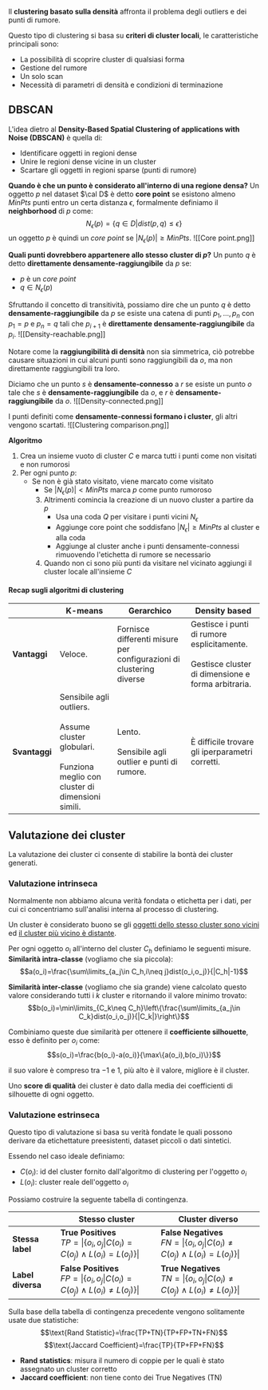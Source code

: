 Il **clustering basato sulla densità** affronta il problema degli outliers e dei punti di rumore.

Questo tipo di clustering si basa su **criteri di cluster locali**, le caratteristiche principali sono:
- La possibilità di scoprire cluster di qualsiasi forma
- Gestione del rumore
- Un solo scan
- Necessità di parametri di densità e condizioni di terminazione

## DBSCAN
L'idea dietro al **Density-Based Spatial Clustering of applications with Noise (DBSCAN)**  è quella di:
- Identificare oggetti in regioni dense
- Unire le regioni dense vicine in un cluster
- Scartare gli oggetti in regioni sparse (punti di rumore)

**Quando è che un punto è considerato all'interno di una regione densa?**
Un oggetto $p$ nel dataset $\cal D$ è detto **core point** se esistono almeno $MinPts$ punti entro un certa distanza $\epsilon$, formalmente definiamo il **neighborhood** di $p$ come:
$$N_\epsilon(p)=\{q\in D | dist(p,q)\leq\epsilon\}$$
un oggetto $p$ è quindi un _core point_ se $|N_\epsilon(p)|\geq MinPts$.
![[Core point.png]]

**Quali punti dovrebbero appartenere allo stesso cluster di $p$?**
Un punto $q$ è detto **direttamente densamente-raggiungibile** da $p$ se:
- $p$ è un _core point_
- $q\in N_\epsilon(p)$

Sfruttando il concetto di transitività, possiamo dire che un punto $q$ è detto **densamente-raggiungibile** da $p$ se esiste una catena di punti $p_1,...,p_n$ con $p_1=p$ e $p_n=q$ tali che $p_{i+1}$ è **direttamente densamente-raggiungibile** da $p_i$.
![[Density-reachable.png]]

Notare come la **raggiungibilità di densità** non sia simmetrica, ciò potrebbe causare situazioni in cui alcuni punti sono raggiungibili da $o$, ma non direttamente raggiungibili tra loro.

Diciamo che un punto $s$ è **densamente-connesso** a $r$ se esiste un punto $o$ tale che $s$ è **densamente-raggiungibile** da $o$, e $r$ è **densamente-raggiungibile** da $o$.
![[Density-connected.png]]


I punti definiti come **densamente-connessi formano i cluster**, gli altri vengono scartati.
![[Clustering comparison.png]]

**Algoritmo**
1. Crea un insieme vuoto di cluster $C$ e marca tutti i punti come non visitati e non rumorosi
2. Per ogni punto $p$:
	- Se non è già stato visitato, viene marcato come visitato
		- Se $|N_\epsilon(p)| < MinPts$ marca $p$ come punto rumoroso
		3. Altrimenti comincia la creazione di un nuovo cluster a partire da $p$
			- Usa una coda $Q$ per visitare i punti vicini $N_\epsilon$
			- Aggiunge core point che soddisfano $|N_\epsilon|\geq MinPts$ al cluster e alla coda
			- Aggiunge al cluster anche i punti densamente-connessi rimuovendo l'etichetta di rumore se necessario
		4. Quando non ci sono più punti da visitare nel vicinato aggiungi il cluster locale all'insieme $C$

#### Recap sugli algoritmi di clustering

|               | K-means                                                                                                            | Gerarchico                                                              | Density based                                                                                        |
| ------------- | ------------------------------------------------------------------------------------------------------------------ | ----------------------------------------------------------------------- | ---------------------------------------------------------------------------------------------------- |
| **Vantaggi**  | Veloce.<br>                                                                                                        | Fornisce differenti misure per configurazioni di clustering diverse<br> | Gestisce i punti di rumore esplicitamente.<br><br>Gestisce cluster di dimensione e forma arbitraria. |
| **Svantaggi** | Sensibile agli outliers.<br><br>Assume cluster globulari.<br><br>Funziona meglio con cluster di dimensioni simili. | Lento.<br><br>Sensibile agli outlier e punti di rumore.                 | È difficile trovare gli iperparametri corretti.                                                      |

## Valutazione dei cluster
La valutazione dei cluster ci consente di stabilire la bontà dei cluster generati.

### Valutazione intrinseca
Normalmente non abbiamo alcuna verità fondata o etichetta per i dati, per cui ci concentriamo sull'analisi interna al processo di clustering.

Un cluster è considerato buono se gli <u>oggetti dello stesso cluster sono vicini</u> ed <u>il cluster più vicino è distante</u>.

Per ogni oggetto $o_i$ all'interno del cluster $C_h$ definiamo le seguenti misure.
**Similarità intra-classe** (vogliamo che sia piccola):
$$a(o_i)=\frac{\sum\limits_{a_j\in C_h,i\neq j}dist(o_i,o_j)}{|C_h|-1}$$

**Similarità inter-classe** (vogliamo che sia grande) viene calcolato questo valore considerando tutti i $k$ cluster e ritornando il valore minimo trovato:
$$b(o_i)=\min\limits_{C_k\neq C_h}\left\{\frac{\sum\limits_{a_j\in C_k}dist(o_i,o_j)}{|C_k|}\right\}$$

Combiniamo queste due similarità per ottenere il **coefficiente silhouette**, esso è definito per $o_i$ come:
$$s(o_i)=\frac{b(o_i)-a(o_i)}{\max\{a(o_i),b(o_i)\}}$$

il suo valore è compreso tra $-1$ e $1$, più alto è il valore, migliore è il cluster.

Uno **score di qualità** dei cluster è dato dalla media dei coefficienti di silhouette di ogni oggetto.

### Valutazione estrinseca
Questo tipo di valutazione si basa su verità fondate le quali possono derivare da etichettature preesistenti, dataset piccoli o dati sintetici.

Essendo nel caso ideale definiamo:
- $C(o_i)$: id del cluster fornito dall'algoritmo di clustering per l'oggetto $o_i$
- $L(o_i)$: cluster reale dell'oggetto $o_i$

Possiamo costruire la seguente tabella di contingenza.

|                   | Stesso cluster                                                                    | Cluster diverso                                                                      |
| ----------------- | --------------------------------------------------------------------------------- | ------------------------------------------------------------------------------------ |
| **Stessa label**  | **True Positives**<br>$TP=\|\{o_i,o_j\|C(o_i)=C(o_j)\land L(o_i)=L(o_j)\}\|$      | **False Negatives**<br>$FN=\|\{o_i,o_j\|C(o_i)\neq C(o_j)\land L(o_i)=L(o_j)\}\|$    |
| **Label diversa** | **False Positives**<br>$FP=\|\{o_i,o_j\|C(o_i)=C(o_j)\land L(o_i)\neq L(o_j)\}\|$ | **True Negatives**<br>$TN=\|\{o_i,o_j\|C(o_i)\neq C(o_j)\land L(o_i)\neq L(o_j)\}\|$ |

Sulla base della tabella di contingenza precedente vengono solitamente usate due statistiche:
$$\text{Rand Statistic}=\frac{TP+TN}{TP+FP+TN+FN}$$
$$\text{Jaccard Coefficient}=\frac{TP}{TP+FP+FN}$$

- **Rand statistics**: misura il numero di coppie per le quali è stato assegnato un cluster corretto
- **Jaccard coefficient**: non tiene conto dei True Negatives (TN)

